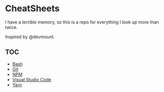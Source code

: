 # CheatSheets

I have a _terrible_ memory, so this is a repo for everything I look up more than twice.

Inspired by @devmount.

## TOC

- [Bash](./bash.md)
- [Git](./git.md)
- [NPM](./npm.md)
- [Visual Studio Code](./vscode.md)
- [Yarn](./yarn.md)
